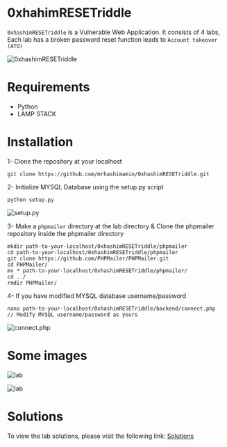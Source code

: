 # 0xhahimRESETriddle
`0xhashimRESETriddle` is a Vulnerable Web Application. It consists of 4 labs, Each lab has a broken password reset function leads to `Account takeover (ATO)`

![0xhashimRESETriddle](https://github.com/mrhashimamin/0xhashimRESETriddle/blob/main/src/github%20(2).png?raw=true)  

# Requirements
- Python
- LAMP STACK

# Installation
1- Clone the repository at your localhost

`git clone https://github.com/mrhashimamin/0xhashimRESETriddle.git`

2- Initialize MYSQL Database using the setup.py script

`python setup.py`

![setup.py](https://github.com/mrhashimamin/0xhashimRESETriddle/blob/main/src/setup.png?raw=true)

3- Make a `phpmailer` directory at the lab directory & Clone the phpmailer repository inside the phpmailer directory

```
mkdir path-to-your-localhost/0xhashimRESETriddle/phpmailer
cd path-to-your-localhost/0xhashimRESETriddle/phpmailer
git clone https://github.com/PHPMailer/PHPMailer.git
cd PHPMailer/
mv * path-to-your-localhost/0xhashimRESETriddle/phpmailer/
cd ../
rmdir PHPMailer/
```

4- If you have modified MYSQL database username/password
```
nano path-to-your-localhost/0xhashimRESETriddle/backend/connect.php
// Modify MYSQL username/password as yours
```
![connect.php](https://github.com/mrhashimamin/0xhashimRESETriddle/blob/main/src/CONNECT.png?raw=true)

# Some images

![lab](https://github.com/mrhashimamin/0xhashimRESETriddle/blob/main/src/github%20(1).png?raw=true)

![lab](https://github.com/mrhashimamin/0xhashimRESETriddle/blob/main/src/github%20(3).png?raw=true)

# Solutions
To view the lab solutions, please visit the following link: [Solutions](https://medium.com/@hashimamin/0xhashimresetriddle-4f3270411800)
